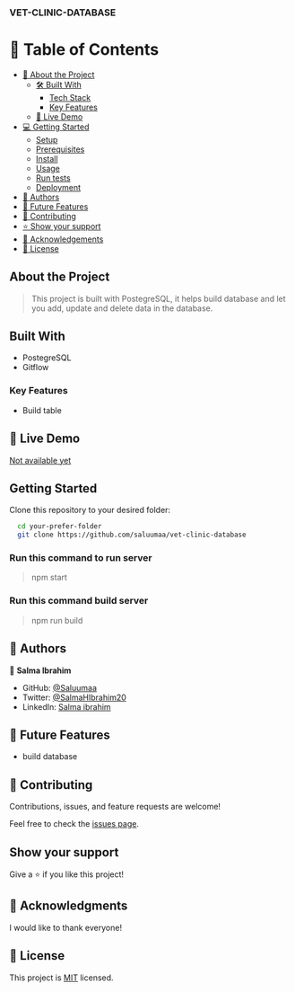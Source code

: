 ### VET-CLINIC-DATABASE

# 📗 Table of Contents

- [📖 About the Project](#about-project)
  - [🛠 Built With](#built-with)
    - [Tech Stack](#tech-stack)
    - [Key Features](#key-features)
  - [🚀 Live Demo](#live-demo)
- [💻 Getting Started](#getting-started)
  - [Setup](#setup)
  - [Prerequisites](#prerequisites)
  - [Install](#install)
  - [Usage](#usage)
  - [Run tests](#run-tests)
  - [Deployment](#triangular_flag_on_post-deployment)
- [👥 Authors](#authors)
- [🔭 Future Features](#future-features)
- [🤝 Contributing](#contributing)
- [⭐️ Show your support](#support)
- [🙏 Acknowledgements](#acknowledgements)
- [📝 License](#license)

## About the Project

> This project is built with PostegreSQL, it helps build database and let you add, update and delete data in the database.

## Built With

- PostegreSQL
- Gitflow

### Key Features

- Build table

## 🚀 Live Demo <a name="live-demo"></a>

[Not available yet]()


## Getting Started

Clone this repository to your desired folder:

```sh
  cd your-prefer-folder
  git clone https://github.com/saluumaa/vet-clinic-database
```

### Run this command to run server

> npm start

### Run this command build server

> npm run build

## 👥 Authors <a name="authors"></a>

👤 **Salma Ibrahim**

- GitHub: [@Saluumaa](https://github.com/saluumaa)
- Twitter: [@SalmaHIbrahim20](https://twitter.com/SalmaHIbrahim20)
- LinkedIn: [Salma ibrahim](https://www.linkedin.com/in/salma-ibrahim-78bb5a14a/)

## 🔭 Future Features

- build database

## 🤝 Contributing <a name="contributing"></a>

Contributions, issues, and feature requests are welcome!

Feel free to check the [issues page](https://github.com/saluumaa/vet-clinic-database/issues).

## Show your support

Give a ⭐️ if you like this project!

## 🙏 Acknowledgments

I would like to thank everyone!

## 📝 License

This project is [MIT](./LICENSE.md) licensed.